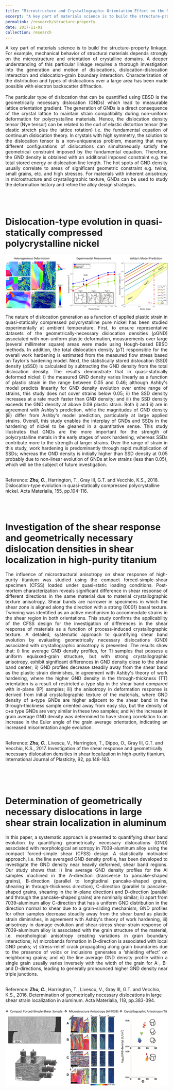 ```yaml
---
title: "Microstructure and Crystallographic Orientation Effect on the Mechanical Behavior of Materials "
excerpt: "A key part of materials science is to build the structure-property linkage. For example, mechanical behavior of structural materials depends strongly on the microstructure and orientation of crystalline domains. A deeper understanding of this particular linkage requires an thorough investigation into the generation and motion of dislocations, dislocation-dislocation interaction and dislocation-grain boundary interaction. Characterization of the distribution and types of dislocations over a large area has been made possible with electron backscatter diffraction <br/><img src='/images/microstructure-anisotropy.jpg'>"
permalink: /research/structure-property
date: 2017-11-01
collection: research
---
```


<div style="text-align: justify"> A key part of materials science is to build the structure-property linkage. For example, mechanical behavior of structural materials depends strongly on the microstructure and orientation of crystalline domains. A deeper understanding of this particular linkage requires a thorough investigation into the generation and motion of dislocations, dislocation-dislocation interaction and dislocation-grain boundary interaction. Characterization of the distribution and types of dislocations over a large area has been made possible with electron backscatter diffraction. </div>
<br />

<div style="text-align: justify"> The particular type of dislocation that can be quantified using EBSD is the geometrically necessary dislocation (GNDs) which lead to measurable lattice orientation gradient. The generation of GNDs is a direct consequence of the crystal lattice to maintain strain compatibility during non-uniform deformation for polycrystalline materials. Hence, the dislocation density tensor (Nye tensor) can be related to the curl of elastic distortion tensor (the elastic stretch plus the lattice rotation) i.e. the fundamental equation of continuum dislocation theory. In crystals with high symmetry, the solution to the dislocation tensor is a non-uniqueness problem, meaning that many different configurations of dislocations can simultaneously satisfy the geometrical constraint imposed by the fundamental equation. Therefore, the GND density is obtained with an additional imposed constraint e.g. the total stored energy or dislocation line length. The hot spots of GND density usually correlate to areas of significant geometric constraint e.g. twins, small grains, etc. and high stresses. For materials with inherent anisotropy in microstructure and crystallographic texture, GNDs can be used to study the deformation history and refine the alloy design strategies.</div>

<br />
<br />
<br />

Dislocation-type evolution in quasi-statically compressed polycrystalline nickel
=====
<img src='/images/Ni-compression.jpg' class="center"> 

<div style="text-align: justify"> The nature of dislocation generation as a function of applied plastic strain in quasi-statically compressed polycrystalline pure nickel has been studied experimentally at ambient temperature. First, to ensure representative datasets of the geometrically-necessary dislocation densities (ρGND) associated with non-uniform plastic deformation, measurements over large (several millimeter square) areas were made using Hough-based EBSD methods. In addition, the total dislocation density (ρT) responsible for the overall work hardening is estimated from the measured flow stress based on Taylor's hardening model. Next, the statistically stored dislocation (SSD) density (ρSSD) is calculated by subtracting the GND density from the total dislocation density. The results demonstrate that in quasi-statically deformed nickel: i) the measured GND density varies linearly as a function of plastic strain in the range between 0.05 and 0.46; although Ashby's model predicts linearity for GND density evolution over entire range of strains, this study does not cover strains below 0.05; ii) the SSD density increases at a rate much faster than GND density; and iii) the SSD density exceeds the GND density at above 0.09 plastic strain. Both i) and ii) are in agreement with Ashby's prediction, while the magnitudes of GND density (iii) differ from Ashby's model prediction, particularly at large applied strains. Overall, this study enables the interplay of GNDs and SSDs in the hardening of nickel to be gleaned in a quantitative sense. This study illustrates that GNDs are the more important for the strength of polycrystalline metals in the early stages of work hardening, whereas SSDs contribute more to the strength at larger strains. Over the range of strain in this study, work hardening is predominantly through rapid multiplication of SSDs; whereas the GND density is initially higher than SSD density at 0.05 probably due to non-linear evolution of GNDs at low strains (less than 0.05), which will be the subject of future investigation. </div>
<br />

Reference: ***Zhu, C.***, Harrington, T., Gray III, G.T. and Vecchio, K.S., 2018. Dislocation-type evolution in quasi-statically compressed polycrystalline nickel. Acta Materialia, 155, pp.104-116.

<br />
<br />


Investigation of the shear response and geometrically necessary dislocation densities in shear localization in high-purity titanium
====
<div style="text-align: justify"> The influence of microstructural anisotropy on shear response of high-purity titanium was studied using the compact forced-simple-shear specimen (CFSS) loaded under quasi-static loading conditions. Post-mortem characterization reveals significant difference in shear response of different directions in the same material due to material crystallographic texture anisotropy. Shear bands are narrower in specimens in which the shear zone is aligned along the direction with a strong {0001} basal texture. Twinning was identified as an active mechanism to accommodate strains in the shear region in both orientations. This study confirms the applicability of the CFSS design for the investigation of differences in the shear response of materials as a function of process-induced crystallographic texture. A detailed, systematic approach to quantifying shear band evolution by evaluating geometrically necessary dislocations (GND) associated with crystallographic anisotropy is presented. The results show that: i) line average GND density profiles, for Ti samples that possess a uniform equiaxed-grain structure, but with strong crystallographic anisotropy, exhibit significant differences in GND density close to the shear band center; ii) GND profiles decrease steadily away from the shear band as the plastic strain diminishes, in agreement with Ashby's theory of work hardening, where the higher GND density in the through-thickness (TT) orientation is a result of restricted a-type slip in the shear band compared with in-plane (IP) samples; iii) the anisotropy in deformation response is derived from initial crystallographic texture of the materials, where GND density of a-type GNDs are higher adjacent to the shear band in the through-thickness sample oriented away from easy slip, but the density of c+a type GNDs are very similar in these two samples; and iv) the increase in grain average GND density was determined to have strong correlation to an increase in the Euler  angle of the grain average orientation, indicating an increased misorientation angle evolution. </div>
<br />

Reference: ***Zhu, C.***, Livescu, V., Harrington, T., Dippo, O., Gray III, G.T. and Vecchio, K.S., 2017. Investigation of the shear response and geometrically necessary dislocation densities in shear localization in high-purity titanium. International Journal of Plasticity, 92, pp.148-163.

<br />
<br />
<br />

Determination of geometrically necessary dislocations in large shear strain localization in aluminum
====
<div style="text-align: justify"> In this paper, a systematic approach is presented to quantifying shear band evolution by quantifying geometrically necessary dislocations (GND) associated with morphological anisotropy in 7039-aluminum alloy using the compact forced-simple shear (CFSS) design. A statistically motivated approach, i.e. the line averaged GND density profile, has been developed to investigate the GND density near heavily deformed, shear band regions. Our study shows that: i) line average GND density profiles for the Al samples machined in the A-direction (transverse to pancake-shaped grains), B-direction (parallel to longitudinal pancake-shaped grains, shearing in through-thickness direction), C-direction (parallel to pancake-shaped grains, shearing in the in-plane direction) and D-direction (parallel and through the pancake-shaped grains) are nominally similar; ii) apart from 7039-aluminum alloy C-direction that has a uniform GND distribution in the direction normal to shear due to a grain-sliding mechanism, GND profiles for other samples decrease steadily away from the shear band as plastic strain diminishes, in agreement with Ashby's theory of work hardening, iii) anisotropy in damage evolution and shear-stress shear-strain response of 7039-aluminum alloy is associated with the grain structure of the material, i.e. morphological anisotropy creating variations in grain boundary interactions; iv) microbands formation in D-direction is associated with local GND peaks; v) stress-relief crack propagating along grain boundaries due to the presence of voids or inclusions generates a ‘shielding effect’ on neighboring grains; and vi) the line average GND density profile within a single grain usually varies inversely with the width of the grain for A-, B- and D-directions, leading to generally pronounced higher GND density near triple junctions. </div>
<br />

Reference: ***Zhu, C.***, Harrington, T., Livescu, V., Gray III, G.T. and Vecchio, K.S., 2016. Determination of geometrically necessary dislocations in large shear strain localization in aluminum. Acta Materialia, 118, pp.383-394.

<img src='/images/microstructure-anisotropy.jpg' class="center"> 
